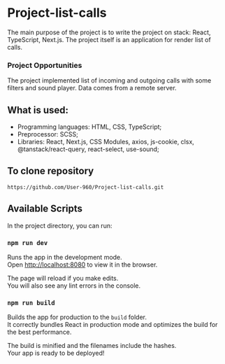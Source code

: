 # Project-list-calls

The main purpose of the project is to write the project on stack: React, TypeScript, Next.js. The project itself is an application for render list of calls.

### Project Opportunities

The project implemented list of incoming and outgoing calls with some filters and sound player. Data comes from a remote server.

## What is used:

- Programming languages: HTML, CSS, TypeScript;
- Preprocessor: SCSS;
- Libraries: React, Next.js, CSS Modules, axios, js-cookie, clsx, @tanstack/react-query, react-select, use-sound;

## To clone repository

```shell
https://github.com/User-960/Project-list-calls.git
```

## Available Scripts

In the project directory, you can run:

### `npm run dev`

Runs the app in the development mode.\
Open [http://localhost:8080](http://localhost:3000) to view it in the browser.

The page will reload if you make edits.\
You will also see any lint errors in the console.

### `npm run build`

Builds the app for production to the `build` folder.\
It correctly bundles React in production mode and optimizes the build for the best performance.

The build is minified and the filenames include the hashes.\
Your app is ready to be deployed!
